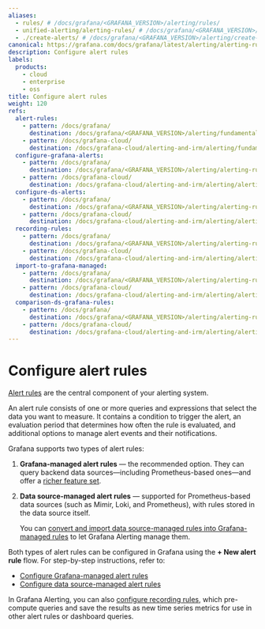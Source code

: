 ```yaml
---
aliases:
  - rules/ # /docs/grafana/<GRAFANA_VERSION>/alerting/rules/
  - unified-alerting/alerting-rules/ # /docs/grafana/<GRAFANA_VERSION>/alerting/unified-alerting/alerting-rules/
  - ./create-alerts/ # /docs/grafana/<GRAFANA_VERSION>/alerting/create-alerts/
canonical: https://grafana.com/docs/grafana/latest/alerting/alerting-rules/
description: Configure alert rules
labels:
  products:
    - cloud
    - enterprise
    - oss
title: Configure alert rules
weight: 120
refs:
  alert-rules:
    - pattern: /docs/grafana/
      destination: /docs/grafana/<GRAFANA_VERSION>/alerting/fundamentals/alert-rules/
    - pattern: /docs/grafana-cloud/
      destination: /docs/grafana-cloud/alerting-and-irm/alerting/fundamentals/alert-rules/
  configure-grafana-alerts:
    - pattern: /docs/grafana/
      destination: /docs/grafana/<GRAFANA_VERSION>/alerting/alerting-rules/create-grafana-managed-rule/
    - pattern: /docs/grafana-cloud/
      destination: /docs/grafana-cloud/alerting-and-irm/alerting/alerting-rules/create-grafana-managed-rule/
  configure-ds-alerts:
    - pattern: /docs/grafana/
      destination: /docs/grafana/<GRAFANA_VERSION>/alerting/alerting-rules/create-data-source-managed-rule/
    - pattern: /docs/grafana-cloud/
      destination: /docs/grafana-cloud/alerting-and-irm/alerting/alerting-rules/create-data-source-managed-rule/
  recording-rules:
    - pattern: /docs/grafana/
      destination: /docs/grafana/<GRAFANA_VERSION>/alerting/alerting-rules/create-recording-rules/
    - pattern: /docs/grafana-cloud/
      destination: /docs/grafana-cloud/alerting-and-irm/alerting/alerting-rules/create-recording-rules/
  import-to-grafana-managed:
    - pattern: /docs/grafana/
      destination: /docs/grafana/<GRAFANA_VERSION>/alerting/alerting-rules/alerting-migration/
    - pattern: /docs/grafana-cloud/
      destination: /docs/grafana-cloud/alerting-and-irm/alerting/alerting-rules/alerting-migration/
  comparison-ds-grafana-rules:
    - pattern: /docs/grafana/
      destination: /docs/grafana/<GRAFANA_VERSION>/alerting/alerting-rules/create-data-source-managed-rule/#comparison-with-grafana-managed-rules
    - pattern: /docs/grafana-cloud/
      destination: /docs/grafana-cloud/alerting-and-irm/alerting/alerting-rules/create-data-source-managed-rule/#comparison-with-grafana-managed-rules
---
```


# Configure alert rules

[Alert rules](ref:alert-rules) are the central component of your alerting system.

An alert rule consists of one or more queries and expressions that select the data you want to measure. It contains a condition to trigger the alert, an evaluation period that determines how often the rule is evaluated, and additional options to manage alert events and their notifications.

Grafana supports two types of alert rules:

1. **Grafana-managed alert rules** — the recommended option. They can query backend data sources—including Prometheus-based ones—and offer a [richer feature set](ref:comparison-ds-grafana-rules).
1. **Data source-managed alert rules** — supported for Prometheus-based data sources (such as Mimir, Loki, and Prometheus), with rules stored in the data source itself.

   You can [convert and import data source-managed rules into Grafana-managed rules](ref:import-to-grafana-managed) to let Grafana Alerting manage them.

Both types of alert rules can be configured in Grafana using the **+ New alert rule** flow. For step-by-step instructions, refer to:

- [Configure Grafana-managed alert rules](ref:configure-grafana-alerts)
- [Configure data source-managed alert rules](ref:configure-ds-alerts)

In Grafana Alerting, you can also [configure recording rules](ref:recording-rules), which pre-compute queries and save the results as new time series metrics for use in other alert rules or dashboard queries.
